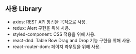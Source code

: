 ## 사용 Library

- axios: REST API 통신을 목적으로 사용.
- redux: Alert 구현을 위해 사용.
- styled-component: CSS 적용을 위해 사용.
- react-dnd: Table Row Drag and Drop 기능 구현을 위해 사용.
- react-router-dom: 페이지 라우팅을 위해 사용.